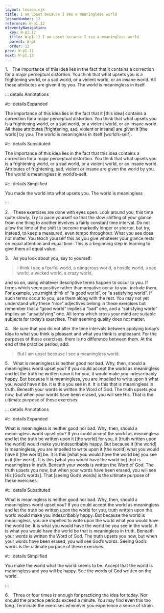 ```yaml
---
layout: lesson.njk
title: I am upset because I see a meaningless world
lessonNumber: 12
reference: W-pI.12
eleventyNavigation:
  key: W-pI.12
  title: W-pI.12 I am upset because I see a meaningless world
  parent: W-pI
  order: 12
prev: W-pI.11
next: W-pI.13
---
```


1. The importance of this idea lies in the fact that it contains a correction for a major perceptual distortion. 
You think that what upsets you is a frightening world, or a sad world, or a violent world, or an insane world. 
All these attributes are given it by you. 
The world is meaningless in itself.

::: details Annotations

#::: details Expanded

The importance of this idea lies in the fact that it [this idea] contains a correction for a major perceptual distortion. 
You think that what upsets you is a frightening world, or a sad world, or a violent world, or an insane world. 
All these attributes [frightening, sad, violent or insane] are given it [the world] by you. 
The world is meaningless in itself [world’s-self].

#::: details Substituted

The importance of this idea lies in the fact that this idea contains a correction for a major perceptual distortion. 
You think that what upsets you is a frightening world, or a sad world, or a violent world, or an insane world. 
Attributes of frightening, sad, violent or insane are given the world by you. 
The world is meaningless in world’s-self.

#::: details Simplified

You made the world into what upsets you. 
The world is meaningless

:::

2. These exercises are done with eyes open. 
Look around you, this time quite slowly. 
Try to pace yourself so that the slow shifting of your glance from one thing to another involves a fairly constant time interval. 
Do not allow the time of the shift to become markedly longer or shorter, but try, instead, to keep a measured, even tempo throughout. 
What you see does not matter. 
You teach yourself this as you give whatever your glance rests on equal attention and equal time. 
This is a beginning step in learning to give them all equal value.

3. As you look about you, say to yourself:

>I think I see a fearful world, a dangerous world, a hostile world, a sad world, a wicked world, a crazy world,

and so on, using whatever descriptive terms happen to occur to you. 
If terms which seem positive rather than negative occur to you, include them. 
For example, you might think of “a good world”, or “a satisfying world”. 
If such terms occur to you, use them along with the rest. 
You may not yet understand why these “nice” adjectives belong in these exercises but remember that a “good world” implies a “bad” one, and a “satisfying world” implies an “unsatisfying” one. 
All terms which cross your mind are suitable subjects for today’s exercises. 
Their seeming quality does not matter.

4. Be sure that you do not alter the time intervals between applying today’s idea to what you think is pleasant and what you think is unpleasant. 
For the purposes of these exercises, there is no difference between them. 
At the end of the practice period, add:

>But I am upset because I see a meaningless world.

5. What is meaningless is neither good nor bad. 
Why, then, should a meaningless world upset you? 
If you could accept the world as meaningless and let the truth be written upon it for you, it would make you indescribably happy. 
But because it is meaningless, you are impelled to write upon it what you would have it be. 
It is this you see in it. 
It is this that is meaningless in truth. 
Beneath your words is written the Word of God. 
The truth upsets you now, but when your words have been erased, you will see His. 
That is the ultimate purpose of these exercises.

::: details Annotations

#::: details Expanded

What is meaningless is neither good nor bad. 
Why, then, should a meaningless world upset you? 
If you could accept the world as meaningless and let the truth be written upon it [the world] for you, it [truth written upon the world] would make you indescribably happy. 
But because it [the world] is meaningless, you are impelled to write upon it [the world] what you would have it [the world] be. 
It is this [what you would have the world be] you see in it [the world]. 
It is this [what you would have the world be] that is meaningless in truth. 
Beneath your words is written the Word of God. 
The truth upsets you now, but when your words have been erased, you will see His [God’s words]. 
That [seeing God’s words] is the ultimate purpose of these exercises.

#::: details Substituted

What is meaningless is neither good nor bad. 
Why, then, should a meaningless world upset you? 
If you could accept the world as meaningless and let the truth be written upon the world for you, truth written upon the world would make you indescribably happy. 
But because the world is meaningless, you are impelled to write upon the world what you would have the world be. 
It is what you would have the world be you see in the world. 
It is what you would have the world be that is meaningless in truth. 
Beneath your words is written the Word of God. 
The truth upsets you now, but when your words have been erased, you will see God’s words. 
Seeing God’s words is the ultimate purpose of these exercises.

#::: details Simplified

You make the world what the world seems to be. 
Accept that the world is meaningless and you will be happy. 
See the words of God written on the world.

:::

6. Three or four times is enough for practicing the idea for today. 
Nor should the practice periods exceed a minute. 
You may find even this too long. 
Terminate the exercises whenever you experience a sense of strain.
